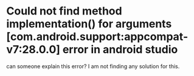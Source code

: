 
# Could not find method implementation() for arguments [com.android.support:appcompat-v7:28.0.0] error in android studio

can someone explain this error?
I am not finding any solution for this.

        